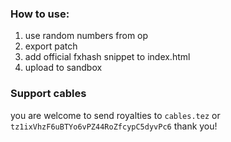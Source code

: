 ### How to use:

1. use random numbers from op
2. export patch
3. add official fxhash snippet to index.html
4. upload to sandbox

### Support cables

you are welcome to send royalties to
`cables.tez` or `tz1ixVhzF6uBTYo6vPZ44RoZfcypC5dyvPc6`
thank you!

